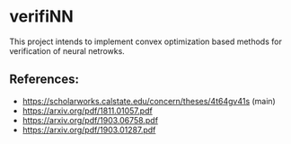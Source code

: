 # verifiNN

This project intends to implement convex optimization based methods for verification of neural netrowks.

## References:
- https://scholarworks.calstate.edu/concern/theses/4t64gv41s (main)
- https://arxiv.org/pdf/1811.01057.pdf
- https://arxiv.org/pdf/1903.06758.pdf
- https://arxiv.org/pdf/1903.01287.pdf